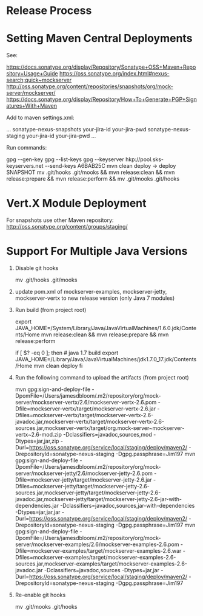 Release Process
===============

# Setting Maven Central Deployments

See:

https://docs.sonatype.org/display/Repository/Sonatype+OSS+Maven+Repository+Usage+Guide
https://oss.sonatype.org/index.html#nexus-search;quick~mockserver
http://oss.sonatype.org/content/repositories/snapshots/org/mock-server/mockserver/
https://docs.sonatype.org/display/Repository/How+To+Generate+PGP+Signatures+With+Maven

Add to maven settings.xml:

<settings>
  ...
  <servers>
    <server>
      <id>sonatype-nexus-snapshots</id>
      <username>your-jira-id</username>
      <password>your-jira-pwd</password>
    </server>
    <server>
      <id>sonatype-nexus-staging</id>
      <username>your-jira-id</username>
      <password>your-jira-pwd</password>
    </server>
  </servers>
  ...
</settings>

Run commands:

gpg --gen-key
gpg --list-keys
gpg --keyserver hkp://pool.sks-keyservers.net --send-keys A6BAB25C
mvn clean deploy -> deploy SNAPSHOT
mv .git/hooks .git/mooks && mvn release:clean && mvn release:prepare && mvn release:perform && mv .git/mooks .git/hooks

# Vert.X Module Deployment

For snapshots use other Maven repository: http://oss.sonatype.org/content/groups/staging/

# Support For Multiple Java Versions

 1. Disable git hooks

    mv .git/hooks .git/mooks

 2. update pom.xml of mockserver-examples, mockserver-jetty, mockserver-vertx to new release version (only Java 7 modules)

 3. Run build (from project root)

    export JAVA_HOME=/System/Library/Java/JavaVirtualMachines/1.6.0.jdk/Contents/Home
    mvn release:clean && mvn release:prepare && mvn release:perform

    if [ $? -eq 0 ]; then
        # java 1.7 build
        export JAVA_HOME=/Library/Java/JavaVirtualMachines/jdk1.7.0_17.jdk/Contents/Home
        mvn clean deploy
    fi

 4. Run the following command to upload the artifacts (from project root)

    mvn gpg:sign-and-deploy-file -DpomFile=/Users/jamesdbloom/.m2/repository/org/mock-server/mockserver-vertx/2.6/mockserver-vertx-2.6.pom -Dfile=mockserver-vertx/target/mockserver-vertx-2.6.jar -Dfiles=mockserver-vertx/target/mockserver-vertx-2.6-javadoc.jar,mockserver-vertx/target/mockserver-vertx-2.6-sources.jar,mockserver-vertx/target/org.mock-server~mockserver-vertx~2.6-mod.zip -Dclassifiers=javadoc,sources,mod -Dtypes=jar,jar,zip -Durl=https://oss.sonatype.org/service/local/staging/deploy/maven2/ -DrepositoryId=sonatype-nexus-staging -Dgpg.passphrase=Jim197
    mvn gpg:sign-and-deploy-file -DpomFile=/Users/jamesdbloom/.m2/repository/org/mock-server/mockserver-jetty/2.6/mockserver-jetty-2.6.pom -Dfile=mockserver-jetty/target/mockserver-jetty-2.6.jar -Dfiles=mockserver-jetty/target/mockserver-jetty-2.6-sources.jar,mockserver-jetty/target/mockserver-jetty-2.6-javadoc.jar,mockserver-jetty/target/mockserver-jetty-2.6-jar-with-dependencies.jar -Dclassifiers=javadoc,sources,jar-with-dependencies -Dtypes=jar,jar,jar -Durl=https://oss.sonatype.org/service/local/staging/deploy/maven2/ -DrepositoryId=sonatype-nexus-staging -Dgpg.passphrase=Jim197
    mvn gpg:sign-and-deploy-file -DpomFile=/Users/jamesdbloom/.m2/repository/org/mock-server/mockserver-examples/2.6/mockserver-examples-2.6.pom -Dfile=mockserver-examples/target/mockserver-examples-2.6.war -Dfiles=mockserver-examples/target/mockserver-examples-2.6-sources.jar,mockserver-examples/target/mockserver-examples-2.6-javadoc.jar -Dclassifiers=javadoc,sources -Dtypes=jar,jar -Durl=https://oss.sonatype.org/service/local/staging/deploy/maven2/ -DrepositoryId=sonatype-nexus-staging -Dgpg.passphrase=Jim197

 5. Re-enable git hooks

    mv .git/mooks .git/hooks



